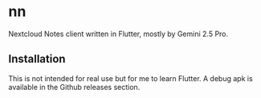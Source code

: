 # nn

Nextcloud Notes client written in Flutter, mostly by Gemini 2.5 Pro.


## Installation

This is not intended for real use but for me to learn Flutter.
A debug apk is available in the Github releases section.
